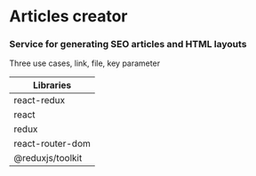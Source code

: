 #  Articles creator



### Service for generating SEO articles and HTML layouts 
Three use cases, link, file, key parameter



| Libraries |        
| ------ |
|react-redux|
|react|
|redux|
|react-router-dom|
|@reduxjs/toolkit|